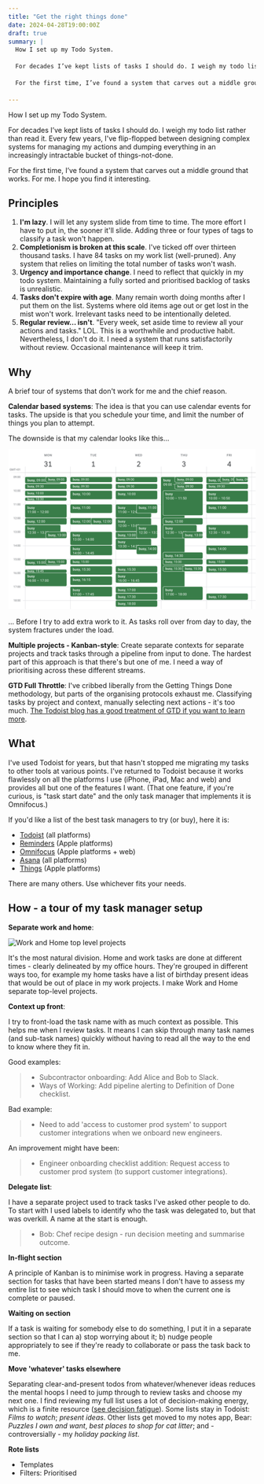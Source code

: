 ```yaml
---
title: "Get the right things done"
date: 2024-04-28T19:00:00Z
draft: true
summary: |
  How I set up my Todo System.

  For decades I’ve kept lists of tasks I should do. I weigh my todo list rather than read it. Every few years, I've flip-flopped between designing complex systems for managing my actions and dumping everything in an increasingly intractable bucket of things-not-done.

  For the first time, I’ve found a system that carves out a middle ground that works. For me. I hope you find it interesting. 

---
```


How I set up my Todo System.

For decades I’ve kept lists of tasks I should do. I weigh my todo list rather than read it. Every few years, I've flip-flopped between designing complex systems for managing my actions and dumping everything in an increasingly intractable bucket of things-not-done.

For the first time, I’ve found a system that carves out a middle ground that works. For me. I hope you find it interesting.

## Principles

1. **I'm lazy**. I will let any system slide from time to time. The more effort I have to put in, the sooner it'll slide. Adding three or four types of tags to classify a task won't happen.
2. **Completionism is broken at this scale**. I've ticked off over thirteen thousand tasks. I have 84 tasks on my work list (well-pruned). Any system that relies on limiting the total number of tasks won't wash.
3. **Urgency and importance change**. I need to reflect that quickly in my todo system. Maintaining a fully sorted and prioritised backlog of tasks is unrealistic.
4. **Tasks don't expire with age**. Many remain worth doing months after I put them on the list. Systems where old items age out or get lost in the mist won't work. Irrelevant tasks need to be intentionally deleted.
5. **Regular review... isn't**. "Every week, set aside time to review all your actions and tasks." LOL. This is a worthwhile and productive habit. Nevertheless, I don't do it. I need a system that runs satisfactorily without review. Occasional maintenance will keep it trim.

## Why

A brief tour of systems that don't work for me and the chief reason.

**Calendar based systems**: The idea is that you can use calendar events for tasks. The upside is that you schedule your time, and limit the number of things you plan to attempt.

The downside is that my calendar looks like this...

![My calendar on a typical week](/static/posts/2024-04-todo-my-calendar-typical-week.png)

... Before I try to add extra work to it. As tasks roll over from day to day, the system fractures under the load.

**Multiple projects - Kanban-style**: Create separate contexts for separate projects and track tasks through a pipeline from input to done. The hardest part of this approach is that there's but one of me. I need a way of prioritising across these different streams.

**GTD Full Throttle**: I've cribbed liberally from the Getting Things Done methodology, but parts of the organising protocols exhaust me. Classifying tasks by project and context, manually selecting next actions - it's too much. [The Todoist blog has a good treatment of GTD if you want to learn more](https://todoist.com/productivity-methods/getting-things-done).

## What

I've used Todoist for years, but that hasn't stopped me migrating my tasks to other tools at various points. I've returned to Todoist because it works flawlessly on all the platforms I use (iPhone, iPad, Mac and web) and provides all but one of the features I want. (That one feature, if you're curious, is "task start date" and the only task manager that implements it is Omnifocus.)

If you'd like a list of the best task managers to try (or buy), here it is:

* [Todoist](https://todoist.com) (all platforms)
* [Reminders](https://apps.apple.com/gb/app/reminders/id1108187841) (Apple platforms)
* [Omnifocus](https://www.omnigroup.com/omnifocus/) (Apple platforms + web)
* [Asana](https://asana.com) (all platforms)
* [Things](https://culturedcode.com/things/) (Apple platforms)

There are many others. Use whichever fits your needs.

## How - a tour of my task manager setup

**Separate work and home**:

![Work and Home top level projects](/static/posts/4-04-todo-work-home.png)

It's the most natural division. Home and work tasks are done at different times - clearly delineated by my office hours. They're grouped in different ways too, for example my home tasks have a list of birthday present ideas that would be out of place in my work projects. I make Work and Home separate top-level projects.

**Context up front**:

I try to front-load the task name with as much context as possible. This helps me when I review tasks. It means I can skip through many task names (and sub-task names) quickly without having to read all the way to the end to know where they fit in.

Good examples:

> * Subcontractor onboarding: Add Alice and Bob to Slack.
> * Ways of Working: Add pipeline alerting to Definition of Done checklist.

Bad example:

> * Need to add 'access to customer prod system' to support customer integrations when we onboard new engineers.

An improvement might have been:

> * Engineer onboarding checklist addition: Request access to customer prod system (to support customer integrations).


**Delegate list**:

I have a separate project used to track tasks I've asked other people to do. To start with I used labels to identify who the task was delegated to, but that was overkill. A name at the start is enough.

> * Bob: Chef recipe design - run decision meeting and summarise outcome.

**In-flight section**

A principle of Kanban is to minimise work in progress. Having a separate section for tasks that have been started means I don't have to assess my entire list to see which task I should move to when the current one is complete or paused.

**Waiting on section**

If a task is waiting for somebody else to do something, I put it in a separate section so that I can a) stop worrying about it; b) nudge people appropriately to see if they're ready to collaborate or pass the task back to me.

**Move 'whatever' tasks elsewhere**

Separating clear-and-present todos from whatever/whenever ideas reduces the mental hoops I need to jump through to review tasks and choose my next one. I find reviewing my full list uses a lot of decision-making energy, which is a finite resource ([see decision fatigue](https://en.wikipedia.org/wiki/Decision_fatigue)). Some lists stay in Todoist: _Films to watch_; _present ideas_. Other lists get moved to my notes app, Bear: _Puzzles I own and want_, _best places to shop for cat litter_; and - controversially - my _holiday packing list_.

**Rote lists**



* Templates
* Filters: Prioritised
